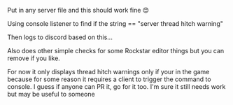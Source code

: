 Put in any server file and this should work fine 😊

Using console listener to find if the string == "server thread hitch warning"

Then logs to discord based on this...

Also does other simple checks for some Rockstar editor things but you can remove if you like. 

For now it only displays thread hitch warnings only if your in the game because for some reason it requires a client to trigger the command to console. I guess if anyone can PR it, go for it too. I'm sure it still needs work but may be useful to someone
